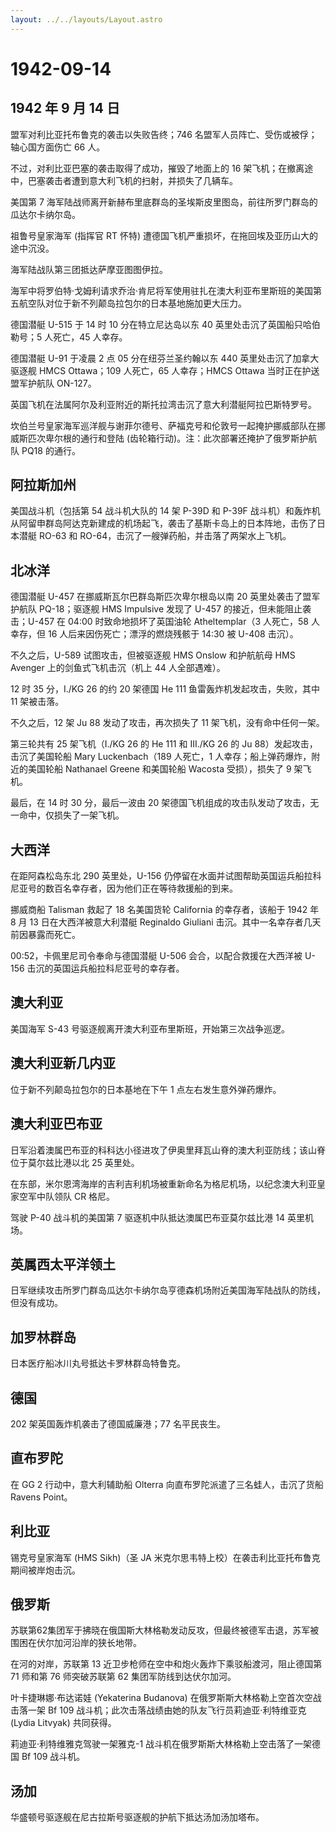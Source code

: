 ```yaml
---
layout: ../../layouts/Layout.astro
---
```


# 1942-09-14

## 1942 年 9 月 14 日

盟军对利比亚托布鲁克的袭击以失败告终；746
名盟军人员阵亡、受伤或被俘；轴心国方面伤亡 66 人。

不过，对利比亚巴塞的袭击取得了成功，摧毁了地面上的 16
架飞机；在撤离途中，巴塞袭击者遭到意大利飞机的扫射，并损失了几辆车。

美国第 7
海军陆战师离开新赫布里底群岛的圣埃斯皮里图岛，前往所罗门群岛的瓜达尔卡纳尔岛。

祖鲁号皇家海军 (指挥官 RT 怀特)
遭德国飞机严重损坏，在拖回埃及亚历山大的途中沉没。

海军陆战队第三团抵达萨摩亚图图伊拉。

海军中将罗伯特·戈姆利请求乔治·肯尼将军使用驻扎在澳大利亚布里斯班的美国第五航空队对位于新不列颠岛拉包尔的日本基地施加更大压力。

德国潜艇 U-515 于 14 时 10 分在特立尼达岛以东 40
英里处击沉了英国船只哈伯勒号；5 人死亡，45 人幸存。

德国潜艇 U-91 于凌晨 2 点 05 分在纽芬兰圣约翰以东 440
英里处击沉了加拿大驱逐舰 HMCS Ottawa；109 人死亡，65 人幸存；HMCS Ottawa
当时正在护送盟军护航队 ON-127。

英国飞机在法属阿尔及利亚附近的斯托拉湾击沉了意大利潜艇阿拉巴斯特罗号。

坎伯兰号皇家海军巡洋舰与谢菲尔德号、萨福克号和伦敦号一起掩护挪威部队在挪威斯匹次卑尔根的通行和登陆
(齿轮箱行动)。注：此次部署还掩护了俄罗斯护航队 PQ18 的通行。

## 阿拉斯加州

美国战斗机（包括第 54 战斗机大队的 14 架 P-39D 和 P-39F
战斗机）和轰炸机从阿留申群岛阿达克新建成的机场起飞，袭击了基斯卡岛上的日本阵地，击伤了日本潜艇
RO-63 和 RO-64，击沉了一艘弹药船，并击落了两架水上飞机。

## 北冰洋

德国潜艇 U-457 在挪威斯瓦尔巴群岛斯匹次卑尔根岛以南 20
英里处袭击了盟军护航队 PQ-18；驱逐舰 HMS Impulsive 发现了 U-457
的接近，但未能阻止袭击；U-457 在 04:00 时致命地损坏了英国油轮
Atheltemplar（3 人死亡，58 人幸存，但 16
人后来因伤死亡；漂浮的燃烧残骸于 14:30 被 U-408 击沉）。

不久之后，U-589 试图攻击，但被驱逐舰 HMS Onslow 和护航航母 HMS Avenger
上的剑鱼式飞机击沉（机上 44 人全部遇难）。

12 时 35 分，I./KG 26 的约 20 架德国 He 111
鱼雷轰炸机发起攻击，失败，其中 11 架被击落。

不久之后，12 架 Ju 88 发动了攻击，再次损失了 11
架飞机，没有命中任何一架。

第三轮共有 25 架飞机（I./KG 26 的 He 111 和 III./KG 26 的 Ju
88）发起攻击，击沉了美国轮船 Mary Luckenbach（189 人死亡，1
人幸存；船上弹药爆炸，附近的美国轮船 Nathanael Greene 和美国轮船 Wacosta
受损），损失了 9 架飞机。

最后，在 14 时 30 分，最后一波由 20
架德国飞机组成的攻击队发动了攻击，无一命中，仅损失了一架飞机。

## 大西洋

在距阿森松岛东北 290 英里处，U-156
仍停留在水面并试图帮助英国运兵船拉科尼亚号的数百名幸存者，因为他们正在等待救援船的到来。

挪威商船 Talisman 救起了 18 名美国货轮 California 的幸存者，该船于 1942
年 8 月 13 日在大西洋被意大利潜艇 Reginaldo Giuliani
击沉。其中一名幸存者几天前因暴露而死亡。

00:52，卡佩里尼司令奉命与德国潜艇 U-506 会合，以配合救援在大西洋被 U-156
击沉的英国运兵船拉科尼亚号的幸存者。

## 澳大利亚

美国海军 S-43 号驱逐舰离开澳大利亚布里斯班，开始第三次战争巡逻。

## 澳大利亚新几内亚

位于新不列颠岛拉包尔的日本基地在下午 1 点左右发生意外弹药爆炸。

## 澳大利亚巴布亚

日军沿着澳属巴布亚的科科达小径进攻了伊奥里拜瓦山脊的澳大利亚防线；该山脊位于莫尔兹比港以北
25 英里处。

在东部，米尔恩湾海岸的吉利吉利机场被重新命名为格尼机场，以纪念澳大利亚皇家空军中队领队
CR 格尼。

驾驶 P-40 战斗机的美国第 7 驱逐机中队抵达澳属巴布亚莫尔兹比港 14
英里机场。

## 英属西太平洋领土

日军继续攻击所罗门群岛瓜达尔卡纳尔岛亨德森机场附近美国海军陆战队的防线，但没有成功。

## 加罗林群岛

日本医疗船冰川丸号抵达卡罗林群岛特鲁克。

## 德国

202 架英国轰炸机袭击了德国威廉港；77 名平民丧生。

## 直布罗陀

在 GG 2 行动中，意大利辅助船 Olterra
向直布罗陀派遣了三名蛙人，击沉了货船 Ravens Point。

## 利比亚

锡克号皇家海军 (HMS Sikh)（圣 JA
米克尔思韦特上校）在袭击利比亚托布鲁克期间被岸炮击沉。

## 俄罗斯

苏联第62集团军于拂晓在俄国斯大林格勒发动反攻，但最终被德军击退，苏军被围困在伏尔加河沿岸的狭长地带。

在河的对岸，苏联第 13 近卫步枪师在空中和炮火轰炸下乘驳船渡河，阻止德国第
71 师和第 76 师突破苏联第 62 集团军防线到达伏尔加河。

叶卡捷琳娜·布达诺娃 (Yekaterina Budanova)
在俄罗斯斯大林格勒上空首次空战击落一架 Bf 109
战斗机；此次击落战绩由她的队友飞行员莉迪亚·利特维亚克 (Lydia Litvyak)
共同获得。

莉迪亚·利特维雅克驾驶一架雅克-1
战斗机在俄罗斯斯大林格勒上空击落了一架德国 Bf 109 战斗机。

## 汤加

华盛顿号驱逐舰在尼古拉斯号驱逐舰的护航下抵达汤加汤加塔布。